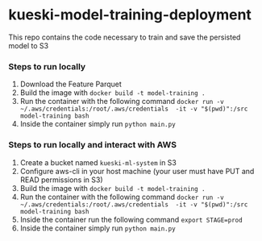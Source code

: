 # kueski-model-training-deployment
This repo contains the code necessary to train and save the persisted model to S3

### Steps to run locally
1. Download the Feature Parquet
2. Build the image with `docker build -t model-training .`
3. Run the container with the following command `docker run -v ~/.aws/credentials:/root/.aws/credentials  -it -v "$(pwd)":/src model-training bash`
4. Inside the container simply run `python main.py`

### Steps to run locally and interact with AWS
1. Create a bucket named `kueski-ml-system` in S3
2. Configure aws-cli in your host machine (your user must have PUT and READ permissions in S3)
3. Build the image with `docker build -t model-training .`
4. Run the container with the following command `docker run -v ~/.aws/credentials:/root/.aws/credentials  -it -v "$(pwd)":/src model-training bash`
5. Inside the container run the following command `export STAGE=prod`
4. Inside the container simply run `python main.py`
